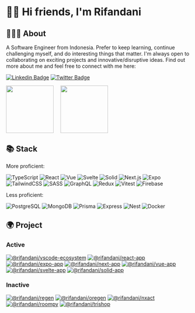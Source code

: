 # 🙋‍♂️ Hi friends, I'm Rifandani

## 👨🏻‍💻 About

A Software Engineer from Indonesia. Prefer to keep learning, continue challenging myself, and do interesting things that matter. I'm always open to collaborating on exciting projects and innovative/disruptive ideas. Find out more about me and feel free to connect with me here:

[![Linkedin Badge](https://img.shields.io/badge/-rifandani-blue?style=flat-square&logo=Linkedin&logoColor=white&link=https://www.linkedin.com/in/rifandani/)](https://www.linkedin.com/in/rifandani/)
[![Twitter Badge](https://img.shields.io/badge/-rifandani-blue?style=flat-square&logo=Twitter&logoColor=white&link=https://www.twitter.com/tri_rizeki/)](https://www.twitter.com/in/tri_rizeki/)

<div style="display: flex; gap: 1rem;">
<img align="left" height='130px' src="https://github-readme-stats.vercel.app/api?username=rifandani&show_icons=true&include_all_commits=true&&theme=dracula" />

<img align="" height='130px' src="https://github-readme-stats.vercel.app/api/top-langs/?username=rifandani&layout=compact&theme=dracula" />
</div>

## 📚 Stack

More proficient:

![TypeScript](https://img.shields.io/badge/Typescript-Language-3178C6?style=for-the-badge&logo=typescript)
![React](https://img.shields.io/badge/React-Frontend-61DAFB?style=for-the-badge&logo=react)
![Vue](https://img.shields.io/badge/Vue-Frontend-42b883?style=for-the-badge&logo=vue.js)
![Svelte](https://img.shields.io/badge/Svelte-Frontend-f96743?style=for-the-badge&logo=svelte)
![Solid](https://img.shields.io/badge/Solid-Frontend-B8d7ff?style=for-the-badge&logo=solid)
![Next.js](https://img.shields.io/badge/Next.js-Fullstack-FFFFFF?style=for-the-badge&logo=next.js)
![Expo](https://img.shields.io/badge/Expo-Native-FFFFFF?style=for-the-badge&logo=expo)
![TailwindCSS](https://img.shields.io/badge/TailwindCSS-CSS-38B2AC?style=for-the-badge&logo=tailwind-css)
![SASS](https://img.shields.io/badge/SASS-CSS-BF4080?style=for-the-badge&logo=sass)
![GraphQL](https://img.shields.io/badge/GraphQL-API-E10098?style=for-the-badge&logo=graphql)
![Redux](https://img.shields.io/badge/Redux-Library-764ABC?style=for-the-badge&logo=redux)
![Vitest](https://img.shields.io/badge/Vitest-Test-ACD268?style=for-the-badge&logo=vitest)
![Firebase](https://img.shields.io/badge/Firebase-Service-FFCB2B?style=for-the-badge&logo=firebase)

Less proficient:

![PostgreSQL](https://img.shields.io/badge/PostgreSQL-Database-336791?style=for-the-badge&logo=postgresql)
![MongoDB](https://img.shields.io/badge/MongoDB-Database-47A248?style=for-the-badge&logo=mongodb)
![Prisma](https://img.shields.io/badge/Prisma-ORM-000000?style=for-the-badge&logo=prisma)
![Express](https://img.shields.io/badge/Express-Backend-90C53F?style=for-the-badge&logo=express)
![Nest](https://img.shields.io/badge/Nest-Backend-E10098?style=for-the-badge&logo=nestjs)
![Docker](https://img.shields.io/badge/Docker-Tool-2496ED?style=for-the-badge&logo=docker)

## 🌍 Project

### Active

[![@rifandani/vscode-ecosystem](https://svg.bookmark.style/api?url=https://github.com/rifandani/vscode-ecosystem&mode=dark&style=horizontal)](https://github.com/rifandani/vscode-ecosystem)
[![@rifandani/react-app](https://svg.bookmark.style/api?url=https://github.com/rifandani/react-app&mode=dark&style=horizontal)](https://github.com/rifandani/react-app)
[![@rifandani/expo-app](https://svg.bookmark.style/api?url=https://github.com/rifandani/expo-app&mode=dark&style=horizontal)](https://github.com/rifandani/expo-app)
[![@rifandani/next-app](https://svg.bookmark.style/api?url=https://github.com/rifandani/next-app&mode=dark&style=horizontal)](https://github.com/rifandani/next-app)
[![@rifandani/vue-app](https://svg.bookmark.style/api?url=https://github.com/rifandani/vue-app&mode=dark&style=horizontal)](https://github.com/rifandani/vue-app)
[![@rifandani/svelte-app](https://svg.bookmark.style/api?url=https://github.com/rifandani/svelte-app&mode=dark&style=horizontal)](https://github.com/rifandani/svelte-app)
[![@rifandani/solid-app](https://svg.bookmark.style/api?url=https://github.com/rifandani/solid-app&mode=dark&style=horizontal)](https://github.com/rifandani/solid-app)

### Inactive

[![@rifandani/regen](https://svg.bookmark.style/api?url=https://github.com/rifandani/regen&mode=dark&style=horizontal)](https://github.com/rifandani/regen)
[![@rifandani/oregen](https://svg.bookmark.style/api?url=https://github.com/rifandani/oregen&mode=dark&style=horizontal)](https://github.com/rifandani/oregen)
[![@rifandani/nxact](https://svg.bookmark.style/api?url=https://github.com/rifandani/nxact&mode=dark&style=horizontal)](https://github.com/rifandani/nxact)
[![@rifandani/roompy](https://svg.bookmark.style/api?url=https://github.com/rifandani/roompy&mode=dark&style=horizontal)](https://github.com/rifandani/roompy)
[![@rifandani/trishop](https://svg.bookmark.style/api?url=https://github.com/rifandani/trishop&mode=dark&style=horizontal)](https://github.com/rifandani/trishop)